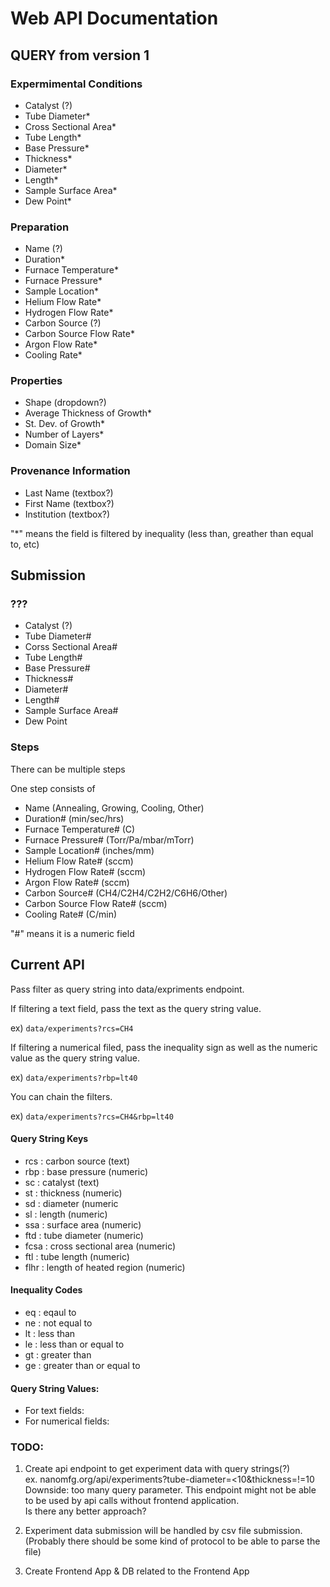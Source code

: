 # Web API Documentation

## QUERY from version 1

### Expermimental Conditions

- Catalyst (?)
- Tube Diameter*
- Cross Sectional Area* 
- Tube Length*
- Base Pressure*
- Thickness*
- Diameter*
- Length*
- Sample Surface Area* 
- Dew Point*

### Preparation

- Name (?)
- Duration*
- Furnace Temperature*
- Furnace Pressure*
- Sample Location*
- Helium Flow Rate*
- Hydrogen Flow Rate*
- Carbon Source (?)
- Carbon Source Flow Rate*
- Argon Flow Rate*
- Cooling Rate*

### Properties

- Shape (dropdown?)
- Average Thickness of Growth*
- St. Dev. of Growth*
- Number of Layers*
- Domain Size*

### Provenance Information

- Last Name (textbox?)
- First Name (textbox?)
- Institution (textbox?)

"*" means the field is filtered by inequality (less than, greather than equal to, etc)
## Submission

### ???

- Catalyst (?)
- Tube Diameter#
- Corss Sectional Area#
- Tube Length#
- Base Pressure#
- Thickness#
- Diameter#
- Length#
- Sample Surface Area#
- Dew Point

### Steps

There can be multiple steps

One step consists of

- Name (Annealing, Growing, Cooling, Other)
- Duration# (min/sec/hrs)
- Furnace Temperature# (C)
- Furnace Pressure# (Torr/Pa/mbar/mTorr)
- Sample Location# (inches/mm)
- Helium Flow Rate# (sccm)
- Hydrogen Flow Rate# (sccm)
- Argon Flow Rate# (sccm)
- Carbon Source# (CH4/C2H4/C2H2/C6H6/Other)
- Carbon Source Flow Rate# (sccm)
- Cooling Rate# (C/min)

"#" means it is a numeric field

## Current API

Pass filter as query string into data/expriments endpoint.

If filtering a text field, pass the text as the query string value.

ex) ```data/experiments?rcs=CH4```

If filtering a numerical filed, pass the inequality sign as well as the numeric value as the query string value.

ex) ```data/experiments?rbp=lt40```

You can chain the filters.

ex) ```data/experiments?rcs=CH4&rbp=lt40```

#### Query String Keys

- rcs : carbon source (text)
- rbp : base pressure (numeric)
- sc : catalyst (text)
- st : thickness (numeric)
- sd : diameter (numeric
- sl : length (numeric)
- ssa : surface area (numeric)
- ftd : tube diameter (numeric)
- fcsa : cross sectional area (numeric)
- ftl : tube length (numeric)
- flhr : length of heated region (numeric)

#### Inequality Codes
- eq : eqaul to
- ne : not equal to
- lt : less than
- le : less than or equal to
- gt : greater than
- ge : greater than or equal to

#### Query String Values:
- For text fields: <value>
- For numerical fields: <inequality code><value>

### TODO:

1. Create api endpoint to get experiment data with query strings(?) <br>
ex. nanomfg.org/api/experiments?tube-diameter=<10&thickness=!=10 <br>
Downside: too many query parameter. This endpoint might not be able to be used by api calls without frontend application.<br>
Is there any better approach?



2. Experiment data submission will be handled by csv file submission. (Probably there should be some kind of protocol to be able to parse the file) 


3. Create Frontend App & DB related to the Frontend App 
